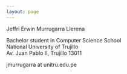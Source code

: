 ```yaml
---
layout: page
---
```


Jeffri Erwin Murrugarra Llerena

Bachelor student in Computer Science School  
National University of Trujillo  
Av. Juan Pablo II, Trujillo 13011

jmurrugarra at unitru.edu.pe  
